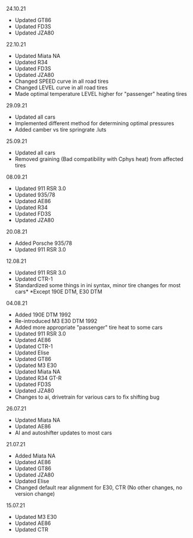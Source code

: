 24.10.21

- Updated GT86
- Updated FD3S
- Updated JZA80

22.10.21

- Updated Miata NA
- Updated R34
- Updated FD3S
- Updated JZA80
- Changed SPEED curve in all road tires
- Changed LEVEL curve in all road tires
- Made optimal temperature LEVEL higher for "passenger" heating tires

29.09.21

- Updated all cars
- Implemented different method for determining optimal pressures
- Added camber vs tire springrate .luts

25.09.21

- Updated all cars
- Removed graining (Bad compatibility with Cphys heat) from affected tires

08.09.21

- Updated 911 RSR 3.0
- Updated 935/78
- Updated AE86
- Updated R34
- Updated FD3S
- Updated JZA80

20.08.21

- Added Porsche 935/78
- Updated 911 RSR 3.0

12.08.21

- Updated 911 RSR 3.0
- Updated CTR-1
- Standardized some things in ini syntax, minor tire changes for most cars*
*Except 190E DTM, E30 DTM

04.08.21

- Added 190E DTM 1992
- Re-introduced M3 E30 DTM 1992
- Added more appropriate "passenger" tire heat to some cars
- Updated 911 RSR 3.0
- Updated AE86
- Updated CTR-1
- Updated Elise
- Updated GT86
- Updated M3 E30
- Updated Miata NA
- Updated R34 GT-R
- Updated FD3S
- Updated JZA80
- Changes to ai, drivetrain for various cars to fix shifting bug

26.07.21

- Updated Miata NA
- Updated AE86
- AI and autoshifter updates to most cars

21.07.21

- Added Miata NA
- Updated AE86
- Updated GT86
- Updated JZA80
- Updated Elise
- Changed default rear alignment for E30, CTR (No other changes, no version change)

15.07.21

- Updated M3 E30
- Updated AE86
- Updated CTR